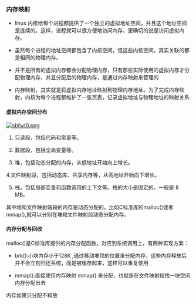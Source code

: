 ### 内存映射

- linux 内核给每个进程都提供了一个独立的虚拟地址空间，并且这个地址空间是连续的。这样，进程就可以很方便地访问内存，更确切的说是访问虚拟内存。

- 虽然每个进程的地址空间都包含了内核空间，但这些内核空间，其实关联的都是相同的物理内存。

- 并不是所有的虚拟内存都会分配物理内存，只有那些实际使用的虚拟内存才分配物理内存，并且分配后的物理内存，是通过内存映射来管理的

- 内存映射，其实就是将虚拟内存地址映射到物理内存地址。为了完成内存映射，内核为每个进程都维护了一张页表，记录虚拟地址与物理地址的映射关系

#### 虚拟内存空间分布

[![sbfwt0.png](https://s3.ax1x.com/2021/01/24/sbfwt0.png)](https://imgchr.com/i/sbfwt0)

1. 只读段，包括代码和常量等。
   
2. 数据段，包括全局变量等。
   
3. 堆，包括动态分配的内存，从低地址开始向上增长。 
   
4.文件映射段，包括动态库、共享内存等，从高地址开始向下增长。

5. 栈，包括局部变量和函数调用的上下文等。栈的大小是固定的，一般是 8 MB。

其中堆和文件映射端段的内存是动态分配的。比如C标准库的malloc()或者mmap(),就可以分别在堆和文件映射段动态分配内存。

#### 内存分配与回收

malloc()是C标准库提供的内存分配函数，对应到系统调用上，有两种实现方案：

- brk():小块内存小于128K ,通过移动堆顶的位置来分配内存，这些内存释放后并不会立刻归还系统，而是被缓存起来，这样可以重复使用

- mmap():直接使用内存映射 mmap() 来分配，也就是在文件映射段找一块空闲内存分配出去

内存如果只分配不释放














